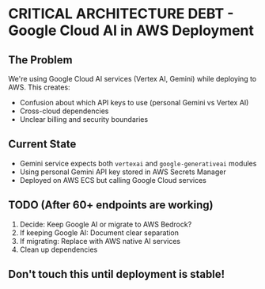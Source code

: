 # CRITICAL ARCHITECTURE DEBT - Google Cloud AI in AWS Deployment

## The Problem
We're using Google Cloud AI services (Vertex AI, Gemini) while deploying to AWS. This creates:
- Confusion about which API keys to use (personal Gemini vs Vertex AI)
- Cross-cloud dependencies
- Unclear billing and security boundaries

## Current State
- Gemini service expects both `vertexai` and `google-generativeai` modules
- Using personal Gemini API key stored in AWS Secrets Manager
- Deployed on AWS ECS but calling Google Cloud services

## TODO (After 60+ endpoints are working)
1. Decide: Keep Google AI or migrate to AWS Bedrock?
2. If keeping Google AI: Document clear separation
3. If migrating: Replace with AWS native AI services
4. Clean up dependencies

## Don't touch this until deployment is stable!